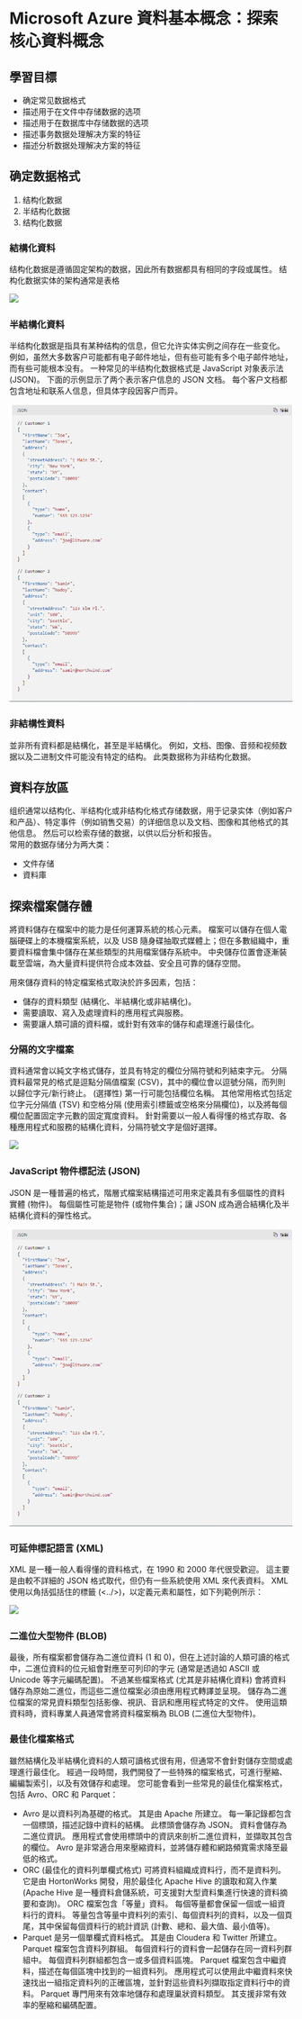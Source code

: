 <h1> Microsoft Azure 資料基本概念：探索核心資料概念 </h1>
<h2>學習目標</h3>
<ul>
  <li>确定常见数据格式</li>
  <li>描述用于在文件中存储数据的选项</li>
  <li>描述用于在数据库中存储数据的选项</li>
  <li>描述事务数据处理解决方案的特征</li>
  <li>描述分析数据处理解决方案的特征</li>
</ul>
<h2>确定数据格式</h3>
<ol>
  <li>结构化数据</li>
  <li>半结构化数据</li>
  <li>结构化数据</li>
</ol>
<h3>結構化資料</h3>
<p>结构化数据是遵循固定架构的数据，因此所有数据都具有相同的字段或属性。 结构化数据实体的架构通常是表格</p>
<img src = "https://docs.microsoft.com/zh-tw/learn/wwl-data-ai/explore-core-data-concepts/media/2-tabular-diagram.png">
<h3>半結構化資料</h3>
<p>半结构化数据是指具有某种结构的信息，但它允许实体实例之间存在一些变化。 例如，虽然大多数客户可能都有电子邮件地址，但有些可能有多个电子邮件地址，而有些可能根本没有。
一种常见的半结构化数据格式是 JavaScript 对象表示法 (JSON)。 下面的示例显示了两个表示客户信息的 JSON 文档。 每个客户文档都包含地址和联系人信息，但具体字段因客户而异。</p>
<img src ="https://github.com/eric2003-tj/DP-900/blob/main/json.png">
<h3>非結構性資料</h3>
<p>並非所有資料都是結構化，甚至是半結構化。 例如，文档、图像、音频和视频数据以及二进制文件可能没有特定的结构。 此类数据称为非结构化数据。</p>
<h2>資料存放區</h2>
<p>组织通常以结构化、半结构化或非结构化格式存储数据，用于记录实体（例如客户和产品）、特定事件（例如销售交易）的详细信息以及文档、图像和其他格式的其他信息。 然后可以检索存储的数据，以供以后分析和报告。
  <br>
常用的数据存储分为两大类：</p>
<ul>
  <li>文件存储</li>
  <li>資料庫</li>
</ul>
<h2>探索檔案儲存體</h2>
<p>將資料儲存在檔案中的能力是任何運算系統的核心元素。 檔案可以儲存在個人電腦硬碟上的本機檔案系統，以及 USB 隨身碟抽取式媒體上；但在多數組織中，重要資料檔會集中儲存在某些類型的共用檔案儲存系統中。 中央儲存位置會逐漸裝載至雲端，為大量資料提供符合成本效益、安全且可靠的儲存空間。</p>
<p>用來儲存資料的特定檔案格式取決於許多因素，包括：</p>
<ul>
  <li>儲存的資料類型 (結構化、半結構化或非結構化)。</li>
  <li>需要讀取、寫入及處理資料的應用程式與服務。</li>
  <li>需要讓人類可讀的資料檔，或針對有效率的儲存和處理進行最佳化。</li>
</ul>
<h3>分隔的文字檔案</h3>
<p>資料通常會以純文字格式儲存，並具有特定的欄位分隔符號和列結束字元。 分隔資料最常見的格式是逗點分隔值檔案 (CSV)，其中的欄位會以逗號分隔，而列則以歸位字元/新行終止。 (選擇性) 第一行可能包括欄位名稱。 其他常用格式包括定位字元分隔值 (TSV) 和空格分隔 (使用索引標籤或空格來分隔欄位)，以及將每個欄位配置固定字元數的固定寬度資料。 針對需要以一般人看得懂的格式存取、各種應用程式和服務的結構化資料，分隔符號文字是個好選擇。</p>
<img src = "https://docs.microsoft.com/en-us/power-query/combine-files-csv">
<h3>JavaScript 物件標記法 (JSON)</h3>
<p>JSON 是一種普遍的格式，階層式檔案結構描述可用來定義具有多個屬性的資料實體 (物件)。 每個屬性可能是物件 (或物件集合)；讓 JSON 成為適合結構化及半結構化資料的彈性格式。</p>
<img src ="https://github.com/eric2003-tj/DP-900/blob/main/json.png">
<h3>可延伸標記語言 (XML)</h3>
<p>XML 是一種一般人看得懂的資料格式，在 1990 和 2000 年代很受歡迎。 這主要是由較不詳細的 JSON 格式取代，但仍有一些系統使用 XML 來代表資料。 XML 使用以角括弧括住的標籤 (<../>)，以定義元素和屬性，如下列範例所示：</p>
<img src = "https://upload.wikimedia.org/wikipedia/commons/thumb/7/73/RecipeBook_XML_Example.svg/425px-RecipeBook_XML_Example.svg.png">
<h3>二進位大型物件 (BLOB)</h3>
<p>最後，所有檔案都會儲存為二進位資料 (1 和 0)，但在上述討論的人類可讀的格式中，二進位資料的位元組會對應至可列印的字元 (通常是透過如 ASCII 或 Unicode 等字元編碼配置)。 不過某些檔案格式 (尤其是非結構化資料) 會將資料儲存為原始二進位，而這些二進位檔案必須由應用程式轉譯並呈現。 儲存為二進位檔案的常見資料類型包括影像、視訊、音訊和應用程式特定的文件。
使用這類資料時，資料專業人員通常會將資料檔案稱為 BLOB (二進位大型物件)。</p>
<h3>最佳化檔案格式</h3>
<p>雖然結構化及半結構化資料的人類可讀格式很有用，但通常不會針對儲存空間或處理進行最佳化。 經過一段時間，我們開發了一些特殊的檔案格式，可進行壓縮、編編製索引，以及有效儲存和處理。
您可能會看到一些常見的最佳化檔案格式，包括 Avro、ORC 和 Parquet：</p>
<ul>
  <li>Avro 是以資料列為基礎的格式。 其是由 Apache 所建立。 每一筆記錄都包含一個標頭，描述記錄中資料的結構。 此標頭會儲存為 JSON。 資料會儲存為二進位資訊。 應用程式會使用標頭中的資訊來剖析二進位資料，並擷取其包含的欄位。 Avro 是非常適合用來壓縮資料，並將儲存體和網路頻寬需求降至最低的格式。
</li>
  <li>ORC (最佳化的資料列單欄式格式) 可將資料組織成資料行，而不是資料列。 它是由 HortonWorks 開發，用於最佳化 Apache Hive 的讀取和寫入作業 (Apache Hive 是一種資料倉儲系統，可支援對大型資料集進行快速的資料摘要和查詢)。 ORC 檔案包含「等量」資料。 每個等量都會保留一個或一組資料行的資料。 等量包含等量中資料列的索引、每個資料列的資料，以及一個頁尾，其中保留每個資料行的統計資訊 (計數、總和、最大值、最小值等)。
</li>
  <li>Parquet 是另一個單欄式資料格式。 其是由 Cloudera 和 Twitter 所建立。 Parquet 檔案包含資料列群組。 每個資料行的資料會一起儲存在同一資料列群組中。 每個資料列群組都包含一或多個資料區塊。 Parquet 檔案包含中繼資料，描述在每個區塊中找到的一組資料列。 應用程式可以使用此中繼資料來快速找出一組指定資料列的正確區塊，並針對這些資料列擷取指定資料行中的資料。 Parquet 專門用來有效率地儲存和處理巢狀資料類型。 其支援非常有效率的壓縮和編碼配置。</li>
</ul>
